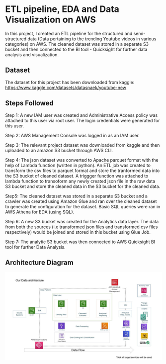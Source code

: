 
# ETL pipeline, EDA and Data Visualization on AWS
In this project, I created an ETL pipeline for the structured and semi-structured data (Data pertaining to the trending Youtube videos in various categories) on AWS. The cleaned dataset was stored in a separate S3 bucket and then connected to the BI tool - Quicksight for further data analysis and visualization. 





## Dataset
The dataset for this project has been downloaded from kaggle:
https://www.kaggle.com/datasets/datasnaek/youtube-new


## Steps Followed
Step 1: A new IAM user was created and Administrative Access policy was attached to this user via root user. The login credentials were generated for this user. 

Step 2: AWS Management Console was logged in as an IAM user. 

Step 3: The relevant project dataset was downloaded from kaggle and then uploaded to an amazon S3 bucket through AWS CLI. 

Step 4: The json dataset was converted to Apache parquet format with the help of Lambda function (written in python). An ETL job was created to transform the csv files to parquet format and store the tranformed data into the S3 bucket of cleaned dataset. A triggger function was attached to lambda function to transoform any newly created json file in the raw data S3 bucket and store the cleaned data in the S3 bucket for the cleaned data.

Step5: The cleaned dataset was stored in a separate S3 bucket and a crawler was created using Amazon Glue and ran over the cleaned dataset to generate the configuration for the dataset. Basic SQL queries were ran in AWS Athena for EDA (using SQL). 

Step 6: A new S3 bucket was created for the Analytics data layer. The data from both the sources (i.e transformed json files and transformed csv files respectively) would be joined and stored in this bucket using Glue Job. 

Step 7: The analytic S3 bucket was then connected to AWS Quicksight BI tool for further Data Analysis.

## Architecture Diagram
<img src="architecture.jpeg">

